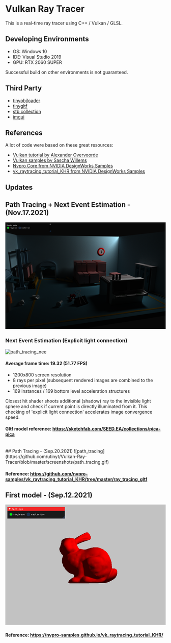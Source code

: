 # Vulkan Ray Tracer
This is a real-time ray tracer using C++ / Vulkan / GLSL.

## Developing Environments
* OS: Windows 10
* IDE: Visual Studio 2019
* GPU: RTX 2060 SUPER

Successful build on other environments is not guaranteed.

## Third Party
* [tinyobjloader](https://github.com/tinyobjloader/tinyobjloader)
* [tinygltf](https://github.com/syoyo/tinygltf)
* [stb collection](https://github.com/nothings/stb)
* [imgui](https://github.com/ocornut/imgui)

## References
A lot of code were based on these great resources:
* [Vulkan tutorial by Alexander Overvoorde](https://vulkan-tutorial.com/Introduction)
* [Vulkan samples by Sascha Willems](https://github.com/SaschaWillems/Vulkan)
* [Nvpro Core from NVIDIA DesignWorks Samples](https://github.com/nvpro-samples/nvpro_core)
* [vk_raytracing_tutorial_KHR from NVIDIA DesignWorks Samples](https://github.com/nvpro-samples/vk_raytracing_tutorial_KHR)

## Updates
## Path Tracing + Next Event Estimation - (Nov.17.2021)
![path_tracing](https://github.com/utinyt/Vulkan-Ray-Tracer/blob/master/screenshots/pathtracing.png)<br>

### Next Event Estimation (Explicit light connection)
![path_tracing_nee](https://github.com/utinyt/Vulkan-Ray-Tracer/blob/master/screenshots/pathtracing.gif)<br>
#### Average frame time: 19.32 (51.77 FPS)
* 1200x800 screen resolution
* 8 rays per pixel (subsequent rendered images are combined to the previous image)
* 169 instances / 169 bottom level acceleration structures

Closest hit shader shoots additional (shadow) ray to the invisible light sphere and check if current point is directly illuminated from it. This checking of 'explicit light connection' accelerates image convergence speed.<br>

#### Gltf model reference: https://sketchfab.com/SEED.EA/collections/pica-pica
<br>
## Path Tracing - (Sep.20.2021)
![path_tracing](https://github.com/utinyt/Vulkan-Ray-Tracer/blob/master/screenshots/path_tracing.gif)<br>

#### Reference: https://github.com/nvpro-samples/vk_raytracing_tutorial_KHR/tree/master/ray_tracing_gltf

## First model - (Sep.12.2021)
![bunny](https://github.com/utinyt/Vulkan-Ray-Tracer/blob/master/screenshots/bunny.png)<br>

#### Reference: https://nvpro-samples.github.io/vk_raytracing_tutorial_KHR/
